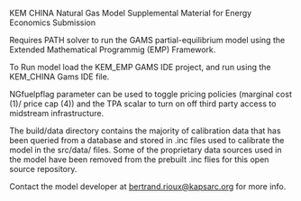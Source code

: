 KEM CHINA Natural Gas Model
Supplemental Material for Energy Economics Submission

Requires PATH solver to run the GAMS partial-equilibrium model using the Extended Mathematical Programmig (EMP) Framework.

To Run model load the KEM_EMP  GAMS IDE project, and run using the KEM_CHINA Gams IDE file.

NGfuelpflag parameter can be used to toggle pricing policies (marginal cost (1)/ price cap (4)) and the TPA scalar to turn on off third party access to midstream infrastructure.

The build/data directory contains the majority of calibration data that has been queried from a database and stored in .inc files used to calibrate the model in the src/data/ files. Some of the proprietary data sources used in the model have been removed from the prebuilt .inc flies for this open source repository.

Contact the model developer at bertrand.rioux@kapsarc.org for more info.
